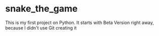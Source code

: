 # snake_the_game
This is my first project on Python. It starts with Beta Version right away, because I didn't use Git creating it
